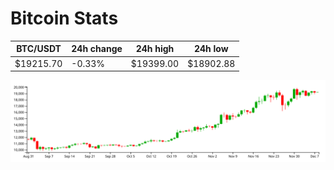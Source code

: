# Bitcoin Stats

BTC/USDT|24h change|24h high|24h low|
|---|---|---|---|
|$19215.70|-0.33%|$19399.00|$18902.88|

<img src="./chart.svg">
